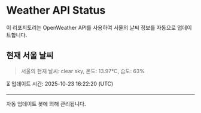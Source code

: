 
# Weather API Status

이 리포지토리는 OpenWeather API를 사용하여 서울의 날씨 정보를 자동으로 업데이트합니다.

## 현재 서울 날씨
> 서울의 현재 날씨: clear sky, 온도: 13.97°C, 습도: 63%

⏳ 업데이트 시간: 2025-10-23 16:22:20 (UTC)

---
자동 업데이트 봇에 의해 관리됩니다.
